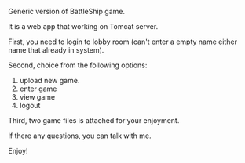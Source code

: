 Generic version of BattleShip game.

It is a web app that working on Tomcat server.

First, you need to login to lobby room (can't enter a empty name either name that already in system).

Second, choice from the following options:
1) upload new game.
2) enter game
3) view game
4) logout

Third, two game files is attached for your enjoyment.

If there any questions, you can talk with me.

Enjoy!
